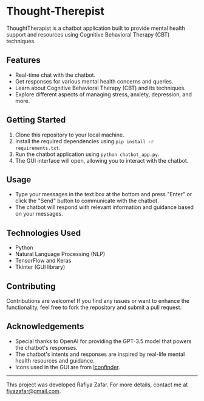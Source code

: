 # Thought-Therepist

ThoughtTherapist is a chatbot application built to provide mental health support and resources using Cognitive Behavioral Therapy (CBT) techniques.

## Features

- Real-time chat with the chatbot.
- Get responses for various mental health concerns and queries.
- Learn about Cognitive Behavioral Therapy (CBT) and its techniques.
- Explore different aspects of managing stress, anxiety, depression, and more.

## Getting Started

1. Clone this repository to your local machine.
2. Install the required dependencies using `pip install -r requirements.txt`.
3. Run the chatbot application using `python chatbot_app.py`.
4. The GUI interface will open, allowing you to interact with the chatbot.

## Usage

- Type your messages in the text box at the bottom and press "Enter" or click the "Send" button to communicate with the chatbot.
- The chatbot will respond with relevant information and guidance based on your messages.

## Technologies Used

- Python
- Natural Language Processing (NLP)
- TensorFlow and Keras
- Tkinter (GUI library)

## Contributing

Contributions are welcome! If you find any issues or want to enhance the functionality, feel free to fork the repository and submit a pull request.


## Acknowledgements

- Special thanks to OpenAI for providing the GPT-3.5 model that powers the chatbot's responses.
- The chatbot's intents and responses are inspired by real-life mental health resources and guidance.
- Icons used in the GUI are from [Iconfinder](https://www.iconfinder.com/).

---

This project was developed Rafiya Zafar. For more details, contact me at fiyazafar@gmail.com.
